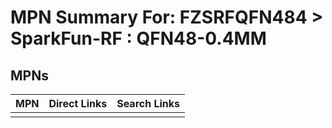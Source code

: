



# MPN Summary For: FZSRFQFN484 > SparkFun-RF : QFN48-0.4MM

## MPNs
  

|MPN|Direct Links|Search Links|
| :--- | :--- | :--- |
||||
